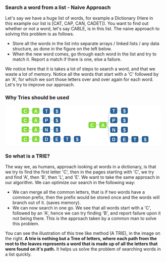 ### Search a word from a list - Naive Approach

Let's say we have a huge list of words, for example a Dictionary (Here in this example our list is [CAT, CAP, CAN, CADET]). You want to find out whether or not a word, let's say CABLE, is in this list. The naive approach to solving this problem is as follows.

  -  Store all the words in the list into separate arrays / linked lists / any data structure, as done in the figure on the left below.
  -  When the new word comes, go through each word in the list and try to match it. Report a match if there is one, else a failure.

We notice here that it is takes a lot of steps to search a word, and that we waste a lot of memory. Notice all the words that start with a 'C' followed by an 'A', for which we sort those letters over and over again for each word. Let's try to improve our approach.

### Why Tries should be used
<img src="images/trie-motivation-1.png"/>

### So what is a TRIE?

The way we, as humans, approach looking at words in a dictionary, is that we try to find the first letter 'C', then in the pages starting with 'C', we try and find 'A', then 'B', then 'L', and 'E'. We want to take the same approach in our algorithm. We can optimize our search in the following way:

  -  We can merge all the common letters, that is if two words have a common prefix, then the prefix would be stored once and the words will branch out of it. (saves memory).
  -  We can now search in one go. We see that all words start with a 'C', followed by an 'A', hence we can try finding 'B', and report failure upon it not being there. This is the approach taken by a common man to solve this problem.

You can see the illustration of this tree like method (A TRIE), in the image on the right. **A trie is nothing but a Tree of letters, where each path from the root to the leaves represents a word that is made up of all the letters that were found on it's path.** It helps us solve the problem of searching words in a list quickly. 
